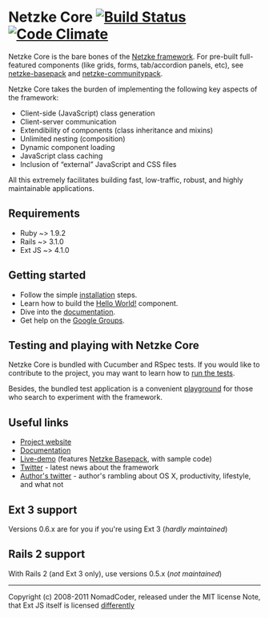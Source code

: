 # Netzke Core [![Build Status](https://secure.travis-ci.org/skozlov/netzke-core.png?branch=master)](http://travis-ci.org/skozlov/netzke-core) [![Code Climate](https://codeclimate.com/badge.png)](https://codeclimate.com/github/nomadcoder/netzke-core)

Netzke Core is the bare bones of the [Netzke framework](http://netzke.org). For pre-built full-featured components (like grids, forms, tab/accordion panels, etc), see [netzke-basepack](http://github.com/nomadcoder/netzke-basepack) and [netzke-communitypack](http://github.com/nomadcoder/netzke-communitypack).

Netzke Core takes the burden of implementing the following key aspects of the framework:

* Client-side (JavaScript) class generation
* Client-server communication
* Extendibility of components (class inheritance and mixins)
* Unlimited nesting (composition)
* Dynamic component loading
* JavaScript class caching
* Inclusion of “external” JavaScript and CSS files

All this extremely facilitates building fast, low-traffic, robust, and highly maintainable applications.

## Requirements

* Ruby ~> 1.9.2
* Rails ~> 3.1.0
* Ext JS ~> 4.1.0

## Getting started

* Follow the simple [installation](https://github.com/nomadcoder/netzke-core/wiki/Installation) steps.
* Learn how to build the [Hello World!](https://github.com/nomadcoder/netzke-core/wiki/Hello-world-extjs) component.
* Dive into the [documentation](https://github.com/nomadcoder/netzke/wiki).
* Get help on the [Google Groups](http://groups.google.com/group/netzke).

## Testing and playing with Netzke Core

Netzke Core is bundled with Cucumber and RSpec tests. If you would like to contribute to the project, you may want to learn how to [run the tests](https://github.com/nomadcoder/netzke-core/wiki/Automated-testing).

Besides, the bundled test application is a convenient [playground](https://github.com/nomadcoder/netzke-core/wiki/Playground) for those who search to experiment with the framework.

## Useful links
* [Project website](http://netzke.org)
* [Documentation](https://github.com/nomadcoder/netzke/wiki)
* [Live-demo](http://demo.netzke.org) (features [Netzke Basepack](https://github.com/nomadcoder/netzke-basepack), with sample code)
* [Twitter](http://twitter.com/netzke) - latest news about the framework
* [Author's twitter](http://twitter.com/nomadcoder) - author's rambling about OS X, productivity, lifestyle, and what not

## Ext 3 support
Versions 0.6.x are for you if you're using Ext 3 (*hardly maintained*)

## Rails 2 support
With Rails 2 (and Ext 3 only), use versions 0.5.x (*not maintained*)

---
Copyright (c) 2008-2011 NomadCoder, released under the MIT license
Note, that Ext JS itself is licensed [differently](http://www.sencha.com/products/extjs/license/)
